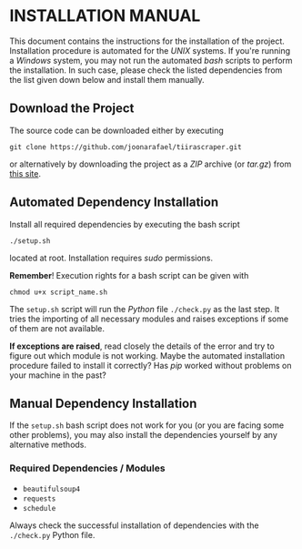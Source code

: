 # INSTALLATION MANUAL

This document contains the instructions for the installation of the project. Installation procedure is automated for the _UNIX_ systems. If you're running a _Windows_ system, you may not run the automated _bash_ scripts to perform the installation. In such case, please check the listed dependencies from the list given down below and install them manually.

## Download the Project

The source code can be downloaded either by executing

```
git clone https://github.com/joonarafael/tiirascraper.git
```

or alternatively by downloading the project as a _ZIP_ archive (or _tar.gz_) from [this site](https://github.com/joonarafael/tiirascraper/releases "Tiirascraper Releases").

## Automated Dependency Installation

Install all required dependencies by executing the bash script

```
./setup.sh
```

located at root. Installation requires _sudo_ permissions.

**Remember**! Execution rights for a bash script can be given with

```
chmod u+x script_name.sh
```

The `setup.sh` script will run the _Python_ file `./check.py` as the last step. It tries the importing of all necessary modules and raises exceptions if some of them are not available.

**If exceptions are raised**, read closely the details of the error and try to figure out which module is not working. Maybe the automated installation procedure failed to install it correctly? Has _pip_ worked without problems on your machine in the past?

## Manual Dependency Installation

If the `setup.sh` bash script does not work for you (or you are facing some other problems), you may also install the dependencies yourself by any alternative methods.

### Required Dependencies / Modules

- `beautifulsoup4`
- `requests`
- `schedule`

Always check the successful installation of dependencies with the `./check.py` Python file.
